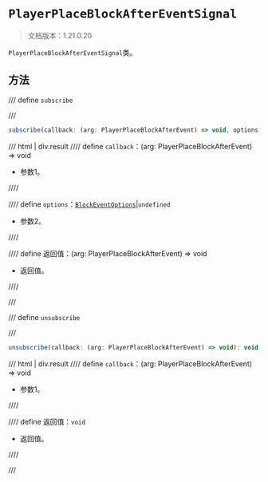 # `PlayerPlaceBlockAfterEventSignal`

> 文档版本：1.21.0.20

`PlayerPlaceBlockAfterEventSignal`类。

## 方法

/// define
`subscribe`


///

```js
subscribe(callback: (arg: PlayerPlaceBlockAfterEvent) => void, options?: BlockEventOptions): (arg: PlayerPlaceBlockAfterEvent) => void
```

/// html | div.result
//// define
`callback`：(arg: PlayerPlaceBlockAfterEvent) => void

- 参数1。


////

//// define
`options`：[`BlockEventOptions`](../blockeventoptions.md)|`undefined`

- 参数2。


////

//// define
返回值：(arg: PlayerPlaceBlockAfterEvent) => void

- 返回值。


////

///


/// define
`unsubscribe`


///

```js
unsubscribe(callback: (arg: PlayerPlaceBlockAfterEvent) => void): void
```

/// html | div.result
//// define
`callback`：(arg: PlayerPlaceBlockAfterEvent) => void

- 参数1。


////

//// define
返回值：`void`

- 返回值。


////

///

